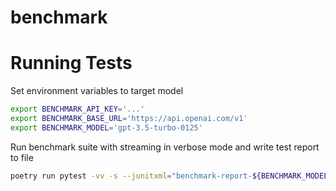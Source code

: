 # benchmark

# Running Tests 

Set environment variables to target model

```sh
export BENCHMARK_API_KEY='...'
export BENCHMARK_BASE_URL='https://api.openai.com/v1'
export BENCHMARK_MODEL='gpt-3.5-turbo-0125'
```

Run benchmark suite with streaming in verbose mode and write test report to file

```sh
poetry run pytest -vv -s --junitxml="benchmark-report-${BENCHMARK_MODEL}.xml" --suite="tests/baseline" --stream=true
```